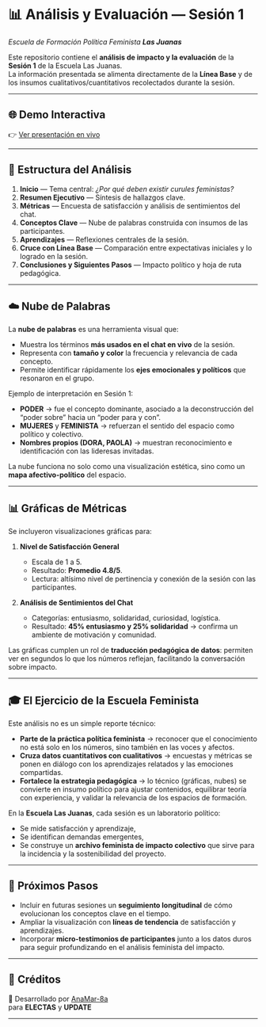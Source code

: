 # 📊 Análisis y Evaluación — Sesión 1  
_Escuela de Formación Política Feminista **Las Juanas**_

Este repositorio contiene el **análisis de impacto y la evaluación** de la **Sesión 1** de la Escuela Las Juanas.  
La información presentada se alimenta directamente de la **Línea Base** y de los insumos cualitativos/cuantitativos recolectados durante la sesión.

---

## 🌐 Demo Interactiva  
👉 [Ver presentación en vivo](./index.html)

---

## 📑 Estructura del Análisis  

1. **Inicio** — Tema central: _¿Por qué deben existir curules feministas?_  
2. **Resumen Ejecutivo** — Síntesis de hallazgos clave.  
3. **Métricas** — Encuesta de satisfacción y análisis de sentimientos del chat.  
4. **Conceptos Clave** — Nube de palabras construida con insumos de las participantes.  
5. **Aprendizajes** — Reflexiones centrales de la sesión.  
6. **Cruce con Línea Base** — Comparación entre expectativas iniciales y lo logrado en la sesión.  
7. **Conclusiones y Siguientes Pasos** — Impacto político y hoja de ruta pedagógica.  

---

## ☁️ Nube de Palabras  

La **nube de palabras** es una herramienta visual que:  
- Muestra los términos **más usados en el chat en vivo** de la sesión.  
- Representa con **tamaño y color** la frecuencia y relevancia de cada concepto.  
- Permite identificar rápidamente los **ejes emocionales y políticos** que resonaron en el grupo.  

Ejemplo de interpretación en Sesión 1:  
- **PODER** → fue el concepto dominante, asociado a la deconstrucción del “poder sobre” hacia un “poder para y con”.  
- **MUJERES** y **FEMINISTA** → refuerzan el sentido del espacio como político y colectivo.  
- **Nombres propios (DORA, PAOLA)** → muestran reconocimiento e identificación con las lideresas invitadas.  

La nube funciona no solo como una visualización estética, sino como un **mapa afectivo-político** del espacio.  

---

## 📊 Gráficas de Métricas  

Se incluyeron visualizaciones gráficas para:  

1. **Nivel de Satisfacción General**  
   - Escala de 1 a 5.  
   - Resultado: **Promedio 4.8/5**.  
   - Lectura: altísimo nivel de pertinencia y conexión de la sesión con las participantes.  

2. **Análisis de Sentimientos del Chat**  
   - Categorías: entusiasmo, solidaridad, curiosidad, logística.  
   - Resultado: **45% entusiasmo y 25% solidaridad** → confirma un ambiente de motivación y comunidad.  

Las gráficas cumplen un rol de **traducción pedagógica de datos**: permiten ver en segundos lo que los números reflejan, facilitando la conversación sobre impacto.  

---

## 🎓 El Ejercicio de la Escuela Feminista  

Este análisis no es un simple reporte técnico:  
- **Parte de la práctica política feminista** → reconocer que el conocimiento no está solo en los números, sino también en las voces y afectos.  
- **Cruza datos cuantitativos con cualitativos** → encuestas y métricas se ponen en diálogo con los aprendizajes relatados y las emociones compartidas.  
- **Fortalece la estrategia pedagógica** → lo técnico (gráficas, nubes) se convierte en insumo político para ajustar contenidos, equilibrar teoría con experiencia, y validar la relevancia de los espacios de formación.  

En la **Escuela Las Juanas**, cada sesión es un laboratorio político:  
- Se mide satisfacción y aprendizaje,  
- Se identifican demandas emergentes,  
- Se construye un **archivo feminista de impacto colectivo** que sirve para la incidencia y la sostenibilidad del proyecto.  

---

## 🚀 Próximos Pasos  

- Incluir en futuras sesiones un **seguimiento longitudinal** de cómo evolucionan los conceptos clave en el tiempo.  
- Ampliar la visualización con **líneas de tendencia** de satisfacción y aprendizajes.  
- Incorporar **micro-testimonios de participantes** junto a los datos duros para seguir profundizando en el análisis feminista del impacto.  

---

## 👥 Créditos  

📌 Desarrollado por [AnaMar-8a](https://github.com/AnaMar-8a)  
para **ELECTAS** y **UPDATE**  

---
